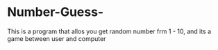 # Number-Guess-
This is a program that allos you get random number frm 1 - 10, and its a game between user and computer
